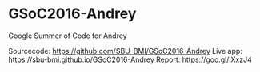 # GSoC2016-Andrey
Google Summer of Code for Andrey

Sourcecode: https://github.com/SBU-BMI/GSoC2016-Andrey
Live app: https://sbu-bmi.github.io/GSoC2016-Andrey
Report: https://goo.gl/iXxzJ4